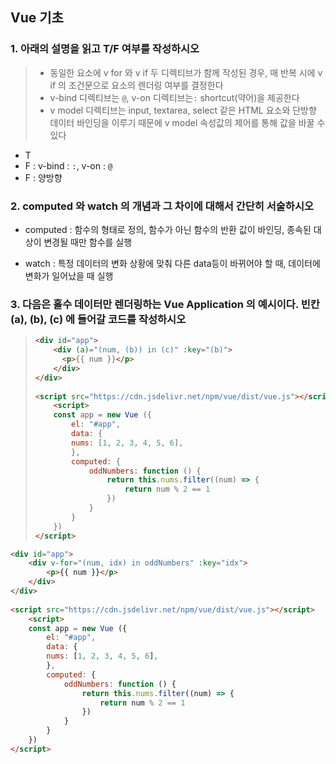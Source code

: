## Vue 기초

### 1. 아래의 설명을 읽고 T/F 여부를 작성하시오

> - 동일한 요소에 v for 와 v if 두 디렉티브가 함께 작성된 경우, 매 반복 시에 v if 의 조건문으로 요소의 렌더링 여부를 결정한다
> - v-bind 디렉티브는 `@`, v-on 디렉티브는`:` shortcut(약어)을 제공한다
> - v model 디렉티브는 input, textarea, select 같은 HTML 요소와 단방향 데이터 바인딩을 이루기 때문에 v model 속성값의 제어를 통해 값을 바꿀 수 있다

- T
- F : v-bind : `:`, v-on : `@`
- F : 양방향



### 2. computed 와 watch 의 개념과 그 차이에 대해서 간단히 서술하시오

- computed : 함수의 형태로 정의, 함수가 아닌 함수의 반환 값이 바인딩, 종속된 대상이 변경될 때만 함수를 실행

- watch : 특정 데이터의 변화 상황에 맞춰 다른 data등이 바뀌어야 할 때, 데이터에 변화가 일어났을 때 실행

  



### 3. 다음은 홀수 데이터만 렌더링하는 Vue Application 의 예시이다. 빈칸 (a), (b), (c) 에 들어갈 코드를 작성하시오

> ```html
> <div id="app">
>     <div (a)="(num, (b)) in (c)" :key="(b)">
>     	<p>{{ num }}</p>
>     </div>
> </div>
>     
> <script src="https://cdn.jsdelivr.net/npm/vue/dist/vue.js"></script>
>     <script>
>     const app = new Vue ({
>         el: "#app",
>         data: {
>         nums: [1, 2, 3, 4, 5, 6],
>         },
>         computed: {
>             oddNumbers: function () {
>                 return this.nums.filter((num) => {
>                     return num % 2 == 1
>                 })
>             }
>         }
>     })
> </script>
> ```

```html
<div id="app">
    <div v-for="(num, idx) in oddNumbers" :key="idx">
    	<p>{{ num }}</p>
    </div>
</div>
    
<script src="https://cdn.jsdelivr.net/npm/vue/dist/vue.js"></script>
    <script>
    const app = new Vue ({
        el: "#app",
        data: {
        nums: [1, 2, 3, 4, 5, 6],
        },
        computed: {
            oddNumbers: function () {
                return this.nums.filter((num) => {
                    return num % 2 == 1
                })
            }
        }
    })
</script>
```

